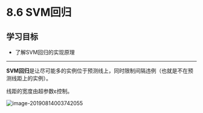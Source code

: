 # 8.6 SVM回归

## 学习目标

- 了解SVM回归的实现原理

------



**SVM回归**是让尽可能多的实例位于预测线上，同时限制间隔违例（也就是不在预测线距上的实例）。

线距的宽度由超参数ε控制。

![image-20190814003742055](https://tva1.sinaimg.cn/large/006tNbRwgy1gaf3iwttnfj30z80f044b.jpg)

